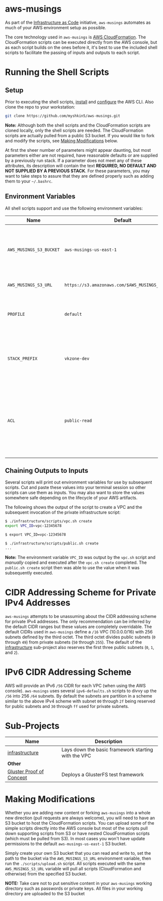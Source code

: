 aws-musings
===========

As part of the [Infrastructure as Code](https://en.wikipedia.org/wiki/Infrastructure_as_Code) initiative, `aws-musings` automates as much of your AWS environment setup as possible.

The core technology used in `aws-musings` is [AWS CloudFormation](https://aws.amazon.com/cloudformation/). The CloudFormation scripts can be executed directly from the AWS console, but as each script builds on the ones before it, it's best to use the included shell scripts to facilitate the passing of inputs and outputs to each script.

# Running the Shell Scripts

## Setup

Prior to executing the shell scripts, [install](http://docs.aws.amazon.com/cli/latest/userguide/installing.html) and [configure](http://docs.aws.amazon.com/cli/latest/userguide/cli-chap-getting-started.html) the AWS CLI. Also clone the repo to your workstation:
```bash
git clone https://github.com/myshkin5/aws-musings.git
```

**Note:** Although both the shell scripts and the CloudFormation scripts are cloned locally, only the shell scripts are needed. The CloudFormation scripts are actually pulled from a public S3 bucket. If you would like to fork and modify the scripts, see [Making Modifications](#making-modifications) below.

At first the sheer number of parameters might appear daunting, but most parameters either are not required, have reasonable defaults or are supplied by a previously run stack. If a parameter does not meet any of these attributes, its description will contain the text **REQUIRED, NO DEFAULT AND NOT SUPPLIED BY A PREVIOUS STACK**. For these parameters, you may want to take steps to assure that they are defined properly such as adding them to your `~/.bashrc`.

## Environment Variables

All shell scripts support and use the following environment variables:

 Name | Default | Description
---|---|---
 `AWS_MUSINGS_S3_BUCKET` | `aws-musings-us-east-1` | The S3 bucket where the CloudFormation scripts and supporting files are uploaded to and loaded from.
 `AWS_MUSINGS_S3_URL` | `https://s3.amazonaws.com/$AWS_MUSINGS_S3_BUCKET` | The URL to the `aws-musings` S3 bucket.
 `PROFILE` | `default` | The AWS CLI configured profile used with all invocations of the `aws` CLI.
 `STACK_PREFIX` | `vkzone-dev` | Used as a prefix to all CloudFormation stacks. Multiple groups of stacks should all use the same prefix.
 `ACL` | `public-read` | The Access Control List of files uploaded with the `upload.sh` script (see [Making Modifications](#making-modifications) below). See this [ACL overview](http://docs.aws.amazon.com/AmazonS3/latest/dev/acl-overview.html#canned-acl) for more details.

## Chaining Outputs to Inputs

Several scripts will print out environment variables for use by subsequent scripts. Cut and paste these values into your terminal session so other scripts can use them as inputs. You may also want to store the values somewhere safe depending on the lifecycle of your AWS artifacts.

The following shows the output of the script to create a VPC and the subsequent invocation of the private infrastructure script:
```bash
$ ./infrastructure/scripts/vpc.sh create
export VPC_ID=vpc-12345678

$ export VPC_ID=vpc-12345678

$ ./infrastructure/scripts/public.sh create
...
```
**Note:** The environment variable `VPC_ID` was output by the `vpc.sh` script and *_manually_* copied and executed after the `vpc.sh create` completed. The `public.sh create` script then was able to use the value when it was subsequently executed.

# CIDR Addressing Scheme for Private IPv4 Addresses

`aws-musings` attempts to be unassuming about the CIDR addressing scheme for private IPv4 addresses. The only recommendation can be inferred by the default CIDR ranges but these values are completely overridable. The default CIDRs used in `aws-musings` define a `/16` VPC (10.0.0.0/16) with 256 subnets defined by the third octet. The third octet divides public subnets (`0` through `49`) from private subnets (`50` through `255`). The default of the [infrastructure](./infrastructure) sub-project also reserves the first three public subnets (`0`, `1`, and `2`).

# IPv6 CIDR Addressing Scheme

AWS will provide an IPv6 `/56` CIDR for each VPC (when using the AWS console). `aws-musings` uses several `ipv6-defaults.sh` scripts to divvy up the `/56` into 256 `/64` subnets. By default the subnets are partition in a scheme similar to the above IPv4 scheme with subnet `00` through `2f` being reserved for public subnets and `30` through `ff` used for private subnets.

# Sub-Projects
 Name | Description
------|-------------
[infrastructure](./infrastructure) | Lays down the basic framework starting with the VPC
 | **Other**
[Gluster Proof of Concept](./gluster-poc-us-west-2) | Deploys a GlusterFS test framework

# Making Modifications

Whether you are adding new content or forking `aws-musings` into a whole new direction (pull requests are always welcome), you will need to have an S3 bucket to host the CloudFormation scripts. You can upload some of the simple scripts directly into the AWS console but most of the scripts pull down supporting scripts from S3 or have nested CloudFormation scripts (which must be pulled from S3). In most cases you won't have update permissions to the default `aws-musings-us-east-1` S3 bucket.

Simply create your own S3 bucket that you can read and write to, set the path to the bucket via the `AWS_MUSINGS_S3_URL` environment variable, then run the `./scripts/upload.sh` script. All scripts executed with the same `AWS_MUSINGS_S3_URL` variable will pull all scripts (CloudFormation and otherwise) from the specified S3 bucket.

**NOTE:** Take care not to put sensitive content in your `aws-musings` working directory such as passwords or private keys. All files in your working directory are uploaded to the S3 bucket
